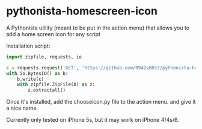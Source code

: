 pythonista-homescreen-icon
==========================

A Pythonista utility (meant to be put in the action menu) that allows you to add a home screen icon for any script


Installation script:

```python
import zipfile, requests, io

c = requests.request('GET', 'https://github.com/0942v8653/pythonista-homescreen-icon/archive/master.zip').content
with io.BytesIO() as b:
	b.write(c)
	with zipfile.ZipFile(b) as z:
		z.extractall()
```

Once it's installed, add the chooseicon.py file to the action menu. and give it a nice name.

Currently only tested on iPhone 5s, but it may work on iPhone 4/4s/6.
